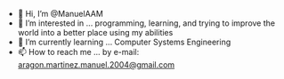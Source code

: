 - 👋 Hi, I’m @ManuelAAM
- 👀 I’m interested in ... programming, learning, and trying to improve the world into a better place using my abilities
- 🌱 I’m currently learning ... Computer Systems Engineering
- 📫 How to reach me ... by e-mail: aragon.martinez.manuel.2004@gmail.com

<!---
ManuelAAM/ManuelAAM is a ✨ special ✨ repository because its `README.md` (this file) appears on your GitHub profile.
You can click the Preview link to take a look at your changes.
--->
